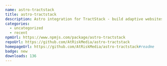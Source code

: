 ```yaml
---
name: astro-tractstack
title: astro-tractstack
description: Astro integration for TractStack - build adaptive websites with HTMX and Go
categories:
  - uncategorized
  - recent
npmUrl: https://www.npmjs.com/package/astro-tractstack
repoUrl: https://github.com/AtRiskMedia/astro-tractstack
homepageUrl: https://github.com/AtRiskMedia/astro-tractstack#readme
badge: new
downloads: 136
---
```

